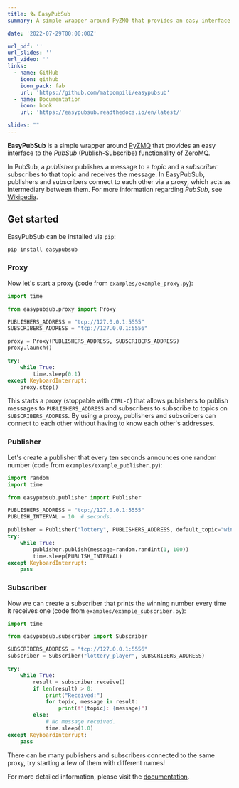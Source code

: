 ```yaml
---
title: 🗞️ EasyPubSub
summary: A simple wrapper around PyZMQ that provides an easy interface to the PubSub (Publish-Subscribe) functionality of ZeroMQ.

date: '2022-07-29T00:00:00Z'

url_pdf: ''
url_slides: ''
url_video: ''
links:
  - name: GitHub
    icon: github
    icon_pack: fab
    url: 'https://github.com/matpompili/easypubsub'
  - name: Documentation
    icon: book
    url: 'https://easypubsub.readthedocs.io/en/latest/'

slides: ""
---
```


**EasyPubSub** is a simple wrapper around [PyZMQ](https://pyzmq.readthedocs.io/en/latest/) that provides an easy interface to the *PubSub* (Publish-Subscribe) functionality of [ZeroMQ](https://zeromq.org/). 

In PubSub, a *publisher* publishes a message to a *topic* and a *subscriber* subscribes to that topic and receives the message. In EasyPubSub, publishers and subscribers connect to each other via a *proxy*, which acts as intermediary between them.
For more information regarding *PubSub*, see [Wikipedia](https://en.wikipedia.org/wiki/Publish%E2%80%93subscribe_pattern).

## Get started

EasyPubSub can be installed via `pip`:

```bash
pip install easypubsub
```

### Proxy

Now let's start a proxy (code from `examples/example_proxy.py`):

```python
import time

from easypubsub.proxy import Proxy

PUBLISHERS_ADDRESS = "tcp://127.0.0.1:5555"
SUBSCRIBERS_ADDRESS = "tcp://127.0.0.1:5556"

proxy = Proxy(PUBLISHERS_ADDRESS, SUBSCRIBERS_ADDRESS)
proxy.launch()

try:
    while True:
        time.sleep(0.1)
except KeyboardInterrupt:
    proxy.stop()
```

This starts a proxy (stoppable with `CTRL-C`) that allows publishers to publish messages to `PUBLISHERS_ADDRESS` and subscribers to subscribe to topics on `SUBSCRIBERS_ADDRESS`. By using a proxy, publishers and subscribers can connect to each other without having to know each other's addresses.

### Publisher

Let's create a publisher that every ten seconds announces one random number (code from `examples/example_publisher.py`):

```python
import random
import time

from easypubsub.publisher import Publisher

PUBLISHERS_ADDRESS = "tcp://127.0.0.1:5555"
PUBLISH_INTERVAL = 10  # seconds.

publisher = Publisher("lottery", PUBLISHERS_ADDRESS, default_topic="winning_number")
try:
    while True:
        publisher.publish(message=random.randint(1, 100))
        time.sleep(PUBLISH_INTERVAL)
except KeyboardInterrupt:
    pass
```

### Subscriber

Now we can create a subscriber that prints the winning number every time it receives one (code from `examples/example_subscriber.py`):

```python
import time

from easypubsub.subscriber import Subscriber

SUBSCRIBERS_ADDRESS = "tcp://127.0.0.1:5556"
subscriber = Subscriber("lottery_player", SUBSCRIBERS_ADDRESS)

try:
    while True:
        result = subscriber.receive()
        if len(result) > 0:
            print("Received:")
            for topic, message in result:
                print(f"{topic}: {message}")
        else:
            # No message received.
            time.sleep(1.0)
except KeyboardInterrupt:
    pass
```

There can be many publishers and subscribers connected to the same proxy, try starting a few of them with different names!

For more detailed information, please visit the [documentation](https://easypubsub.readthedocs.io/en/latest/).
